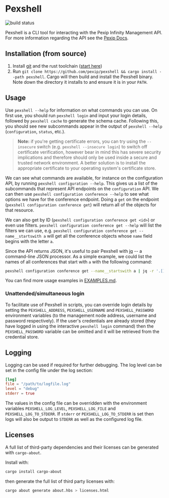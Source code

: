 # Pexshell

![build status](https://github.com/pexip/pexshell/actions/workflows/ci.yml/badge.svg?branch=master)

Pexshell is a CLI tool for interacting with the Pexip Infinity Management API. For more information regarding the API see the [Pexip Docs](https://docs.pexip.com/admin/integrate_api.htm).

## Installation (from source)

1. Install [git](https://git-scm.com/) and the rust toolchain ([start here](https://www.rust-lang.org/learn/get-started))
2. Run `git clone https://github.com/pexip/pexshell && cargo install --path pexshell`. Cargo will then build and install the Pexshell binary. Note down the directory it installs to and ensure it is in your `PATH`.

## Usage

Use `pexshell --help` for information on what commands you can use.
On first use, you should run `pexshell login` and input your login details, followed by `pexshell cache` to generate the schema cache.
Following this, you should see new subcommands appear in the output of `pexshell --help` (`configuration`, `status`, etc.).

> **Note:** if you're getting certificate errors, you can try using the `--insecure` switch (e.g. `pexshell --insecure login`) to switch off certificate verification, however bear in mind this has severe security implications and therefore should only be used inside a secure and trusted network environment.
> A better solution is to install the appropriate certificate to your operating system's certificate store.

We can see what commands are available, for instance on the configuration API, by running `pexshell configuration --help`.
This gives us a list of the subcommands that represent API endpoints on the `configuration` API.
We can then use `pexshell configuration conference --help` to see what options we have for the conference endpoint.
Doing a `get` on the endpoint (`pexshell configuration conference get`) will return all of the objects for that resource.

We can also get by ID (`pexshell configuration conference get <id>`) or even use filters.
`pexshell configuration conference get --help` will list the filters we can use, e.g. `pexshell configuration conference get --name__startswith a` will get all the conference objects whose `name` field begins with the letter `a`.

Since the API returns JSON, it's useful to pair Pexshell with [jq](https://stedolan.github.io/jq/) -- a command-line JSON processor.
As a simple example, we could list the names of all conferences that start with `a` with the following command:

```sh
pexshell configuration conference get --name__startswith a | jq -r '.[].name'
```

You can find more usage examples in [EXAMPLES.md](https://github.com/pexip/pexshell/blob/master/EXAMPLES.md).

### Unattended/simultaneous login

To facilitate use of Pexshell in scripts, you can override login details by setting the `PEXSHELL_ADDRESS`, `PEXSHELL_USERNAME` and `PEXSHELL_PASSWORD` environment variables (to the management node address, username and password respectively).
If the user's credentials are already stored (they have logged in using the interactive `pexshell login` command) then the `PEXSHELL_PASSWORD` variable can be omitted and it will be retrieved from the credential store.

## Logging

Logging can be used if required for further debugging. The log level can be set in the config file under the log section:

```toml
[log]
file = "/path/to/logfile.log"
level = "debug"
stderr = true
```

The values in the config file can be overridden with the environment variables `PEXSHELL_LOG_LEVEL`, `PEXSHELL_LOG_FILE` and `PEXSHELL_LOG_TO_STDERR`. If `stderr` or `PEXSHELL_LOG_TO_STDERR` is set then logs will also be output to `STDERR` as well as the configured log file.

## Licenses

A full list of third-party dependencies and their licenses can be generated with `cargo-about`.

Install with:

```sh
cargo install cargo-about
```

then generate the full list of third party licenses with:

```sh
cargo about generate about.hbs > licenses.html
```
